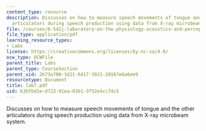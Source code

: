 ```yaml
---
content_type: resource
description: Discusses on how to measure speech movements of tongue and the other
  articulators during speech production using data from X-ray microbeam system.
file: /courses/6-542j-laboratory-on-the-physiology-acoustics-and-perception-of-speech-fall-2005/b3bfbd1ed72391ea03b13f52e4cc74c5_lab7.pdf
file_type: application/pdf
learning_resource_types:
- Labs
license: https://creativecommons.org/licenses/by-nc-sa/4.0/
ocw_type: OCWFile
parent_title: Labs
parent_type: CourseSection
parent_uid: 2b73a700-3d21-6417-3921-20167e6a6ee9
resourcetype: Document
title: lab7.pdf
uid: b3bfbd1e-d723-91ea-03b1-3f52e4cc74c5
---
```

Discusses on how to measure speech movements of tongue and the other articulators during speech production using data from X-ray microbeam system.